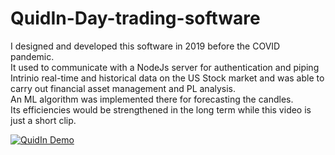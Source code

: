 # QuidIn-Day-trading-software
I designed and developed this software in 2019 before the COVID pandemic.<br>
It used to communicate with a NodeJs server for authentication and piping Intrinio real-time and historical data on the US Stock market and was able to carry out financial asset management and PL analysis.<br> 
An ML algorithm was implemented there for forecasting the candles. <br> 
Its efficiencies would be strengthened in the long term while this video is just a short clip.

[![QuidIn Demo](https://github.com/mshadlou/QuidIn-Day-trading-software/blob/main/QuidIn.jpg)](https://youtu.be/uiuBvsJoAQY)
